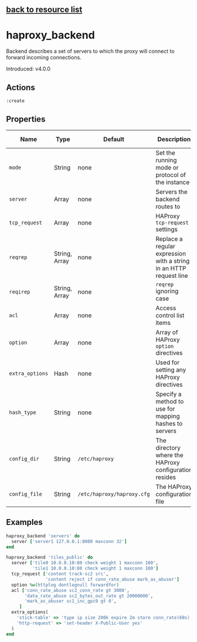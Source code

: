 [back to resource list](https://github.com/sous-chefs/haproxy#resources)
---

# haproxy_backend

Backend describes a set of servers to which the proxy will connect to forward incoming connections.

Introduced: v4.0.0

## Actions

`:create`

## Properties

| Name | Type |  Default | Description | Allowed Values
| -- | -- | -- | -- | -- |
| `mode` | String | none | Set the running mode or protocol of the instance | `http`, `tcp`
| `server` | Array | none | Servers the backend routes to |
| `tcp_request` |  Array | none | HAProxy `tcp-request` settings |
| `reqrep` | String, Array | none | Replace a regular expression with a string in an HTTP request line |
| `reqirep` | String, Array | none | `reqrep` ignoring case |
| `acl` | Array | none | Access control list items | Allowed HAProxy acl values
| `option` |  Array | none | Array of HAProxy `option` directives |
| `extra_options` |  Hash | none | Used for setting any HAProxy directives |
| `hash_type` |  String | none | Specify a method to use for mapping hashes to servers | `consistent`, `map-based`
| `config_dir` |  String | `/etc/haproxy` | The directory where the HAProxy configuration resides | Valid directory
| `config_file` |  String | `/etc/haproxy/haproxy.cfg` | The HAProxy configuration file | Valid file name

## Examples

```ruby
haproxy_backend 'servers' do
  server ['server1 127.0.0.1:8000 maxconn 32']
end
```
```ruby
haproxy_backend 'tiles_public' do
  server ['tile0 10.0.0.10:80 check weight 1 maxconn 100',
          'tile1 10.0.0.10:80 check weight 1 maxconn 100']
  tcp_request ['content track-sc2 src',
               'content reject if conn_rate_abuse mark_as_abuser']
  option %w(httplog dontlognull forwardfor)
  acl ['conn_rate_abuse sc2_conn_rate gt 3000',
       'data_rate_abuse sc2_bytes_out_rate gt 20000000',
       'mark_as_abuser sc1_inc_gpc0 gt 0',
     ]
  extra_options(
    'stick-table' => 'type ip size 200k expire 2m store conn_rate(60s),bytes_out_rate(60s)',
    'http-request' => 'set-header X-Public-User yes'
  )
end
```
